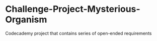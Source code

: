 # Challenge-Project-Mysterious-Organism
Codecademy project that contains series of open-ended requirements
